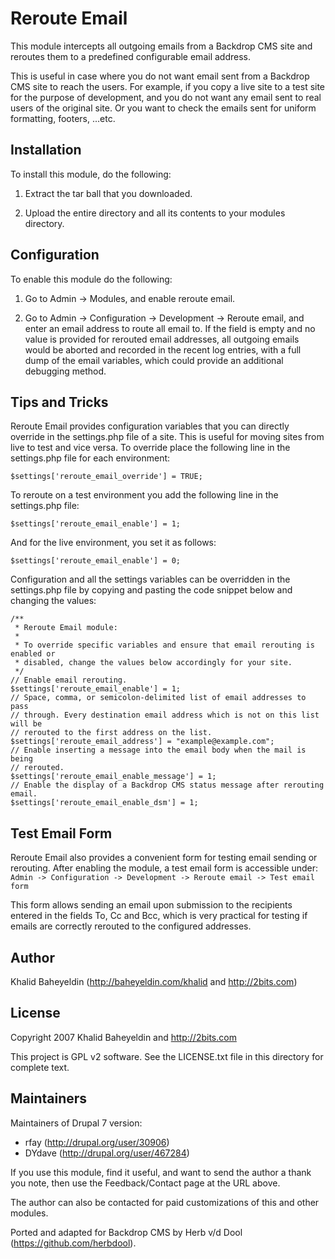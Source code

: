 Reroute Email
=============
This module intercepts all outgoing emails from a Backdrop CMS site and reroutes them to a predefined configurable email address.

This is useful in case where you do not want email sent from a Backdrop CMS site to reach the users. For example, if you copy a live site to a test site for the purpose of development, and you do not want any email sent to real users of the original site. Or you want to check the emails sent for uniform formatting, footers, ...etc.

Installation
------------
To install this module, do the following:

1. Extract the tar ball that you downloaded.

2. Upload the entire directory and all its contents to your modules directory.

Configuration
-------------
To enable this module do the following:

1. Go to Admin -> Modules, and enable reroute email.

2. Go to Admin -> Configuration -> Development -> Reroute email, and enter an email address to route all email to. If the field is empty and no value is provided for rerouted email addresses, all outgoing emails would be aborted and recorded in the recent log entries, with a full dump of the email variables, which could provide an additional debugging method.

Tips and Tricks
---------------
Reroute Email provides configuration variables that you can directly override in the settings.php file of a site. This is useful for moving sites from live to test and vice versa. To override place the following line in the settings.php file for each environment:

  `$settings['reroute_email_override'] = TRUE;`

To reroute on a test environment you add the following line in the settings.php file:

  `$settings['reroute_email_enable'] = 1;`

And for the live environment, you set it as follows:

  `$settings['reroute_email_enable'] = 0;`

Configuration and all the settings variables can be overridden in the settings.php file by copying and pasting the code snippet below and changing the values:

```
/**
 * Reroute Email module:
 *
 * To override specific variables and ensure that email rerouting is enabled or
 * disabled, change the values below accordingly for your site.
 */
// Enable email rerouting.
$settings['reroute_email_enable'] = 1;
// Space, comma, or semicolon-delimited list of email addresses to pass
// through. Every destination email address which is not on this list will be
// rerouted to the first address on the list.
$settings['reroute_email_address'] = "example@example.com";
// Enable inserting a message into the email body when the mail is being
// rerouted.
$settings['reroute_email_enable_message'] = 1;
// Enable the display of a Backdrop CMS status message after rerouting email.
$settings['reroute_email_enable_dsm'] = 1;
```

Test Email Form
---------------
Reroute Email also provides a convenient form for testing email sending or rerouting. After enabling the module, a test email form is accessible under: `Admin -> Configuration -> Development -> Reroute email -> Test email form`

This form allows sending an email upon submission to the recipients entered in the fields To, Cc and Bcc, which is very practical for testing if emails are correctly rerouted to the configured addresses.

Author
------
Khalid Baheyeldin (http://baheyeldin.com/khalid and http://2bits.com)

License
-------
Copyright 2007 Khalid Baheyeldin and http://2bits.com

This project is GPL v2 software. See the LICENSE.txt file in this directory for complete text.

Maintainers
-----------

Maintainers of Drupal 7 version:

* rfay (http://drupal.org/user/30906)
* DYdave (http://drupal.org/user/467284)

If you use this module, find it useful, and want to send the author a thank you note, then use the Feedback/Contact page at the URL above.

The author can also be contacted for paid customizations of this and other modules.

Ported and adapted for Backdrop CMS by Herb v/d Dool (https://github.com/herbdool).
